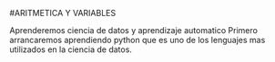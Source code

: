 #ARITMETICA Y VARIABLES

Aprenderemos ciencia de datos y aprendizaje automatico
Primero arrancaremos aprendiendo python que es uno de los lenguajes mas utilizados en la ciencia de datos.